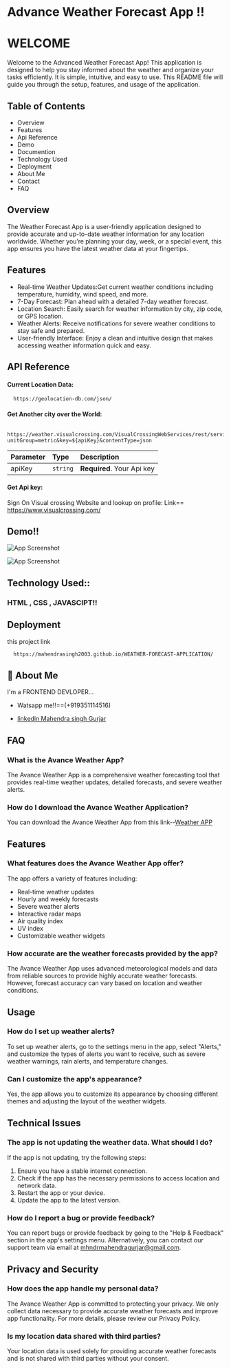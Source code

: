 
# Advance Weather Forecast App !!
# WELCOME
Welcome to the Advanced Weather Forecast App! This application is designed to help you stay informed about the weather and organize your tasks efficiently. It is simple, intuitive, and easy to use. This README file will guide you through the setup, features, and usage of the application.

## Table of Contents

- Overview
- Features
- Api Reference
- Demo
- Documention
- Technology Used
- Deployment
- About Me
- Contact
- FAQ
## Overview
The Weather Forecast App is a user-friendly application designed to provide accurate and up-to-date weather information for any location worldwide. Whether you’re planning your day, week, or a special event, this app ensures you have the latest weather data at your fingertips.

## Features
- Real-time Weather Updates:Get current weather conditions including temperature, humidity, wind speed, and more.
- 7-Day Forecast: Plan ahead with a detailed 7-day weather forecast.
- Location Search: Easily search for weather information by city, zip code, or GPS location.
- Weather Alerts: Receive notifications for severe weather conditions to stay safe and prepared.
- User-friendly Interface: Enjoy a clean and intuitive design that makes accessing weather information quick and easy.


## API Reference

#### Current Location Data:

```http
  https://geolocation-db.com/json/
```


#### Get Another city over the World:

```http
  https://weather.visualcrossing.com/VisualCrossingWebServices/rest/services/timeline/${city}?unitGroup=metric&key=${apiKey}&contentType=json
```

| Parameter | Type     | Description                       |
| :-------- | :------- | :-------------------------------- |
| apiKey    | `string` | **Required**. Your Api key |

#### Get Api key:

Sign On Visual crossing Website and lookup on profile:
Link==
https://www.visualcrossing.com/


## Demo!!

![App Screenshot](https://github.com/mahendraSingh2003/WEATHER-FORECAST-APPLICATION/blob/main/Screenshot%20(39).png)

![App Screenshot](https://github.com/mahendraSingh2003/WEATHER-FORECAST-APPLICATION/blob/main/Screenshot%20(40).png)


## Technology Used::
### HTML , CSS , JAVASCIPT!!

## Deployment

 this project link

```bash
  https://mahendrasingh2003.github.io/WEATHER-FORECAST-APPLICATION/
```


## 🚀 About Me
I'm a FRONTEND DEVLOPER...

- Watsapp me!!==(+919351114516)

- [linkedin Mahendra singh Gurjar](https://www.linkedin.com/in/msgprofile/)


## FAQ

### What is the Avance Weather App?
The Avance Weather App is a comprehensive weather forecasting tool that provides real-time weather updates, detailed forecasts, and severe weather alerts.

### How do I download the Avance Weather Application?
You can download the Avance Weather App from this link--[Weather APP](https://mahendrasingh2003.github.io/WEATHER-FORECAST-APPLICATION/)

## Features

### What features does the Avance Weather App offer?
The app offers a variety of features including:
- Real-time weather updates
- Hourly and weekly forecasts
- Severe weather alerts
- Interactive radar maps
- Air quality index
- UV index
- Customizable weather widgets

### How accurate are the weather forecasts provided by the app?
The Avance Weather App uses advanced meteorological models and data from reliable sources to provide highly accurate weather forecasts. However, forecast accuracy can vary based on location and weather conditions.

## Usage

### How do I set up weather alerts?
To set up weather alerts, go to the settings menu in the app, select "Alerts," and customize the types of alerts you want to receive, such as severe weather warnings, rain alerts, and temperature changes.

### Can I customize the app's appearance?
Yes, the app allows you to customize its appearance by choosing different themes and adjusting the layout of the weather widgets.

## Technical Issues

### The app is not updating the weather data. What should I do?
If the app is not updating, try the following steps:
1. Ensure you have a stable internet connection.
2. Check if the app has the necessary permissions to access location and network data.
3. Restart the app or your device.
4. Update the app to the latest version.

### How do I report a bug or provide feedback?
You can report bugs or provide feedback by going to the "Help & Feedback" section in the app's settings menu. Alternatively, you can contact our support team via email at mhndrmahendragurjar@gmail.com.

## Privacy and Security

### How does the app handle my personal data?
The Avance Weather App is committed to protecting your privacy. We only collect data necessary to provide accurate weather forecasts and improve app functionality. For more details, please review our Privacy Policy.

### Is my location data shared with third parties?
Your location data is used solely for providing accurate weather forecasts and is not shared with third parties without your consent.

